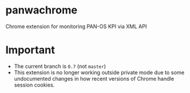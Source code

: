 # panwachrome
Chrome extension for monitoring PAN-OS KPI via XML API

# Important
- The current branch is `0.7` (not `master`)
- This extension is no longer working outside private mode due to some undocumented changes in how recent versions of Chrome handle session cookies.
